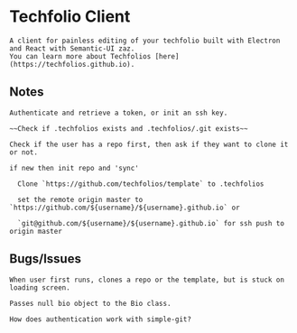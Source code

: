 # Techfolio Client

    A client for painless editing of your techfolio built with Electron and React with Semantic-UI zaz.
    You can learn more about Techfolios [here](https://techfolios.github.io).

## Notes

    Authenticate and retrieve a token, or init an ssh key.

    ~~Check if .techfolios exists and .techfolios/.git exists~~

    Check if the user has a repo first, then ask if they want to clone it or not.

    if new then init repo and 'sync'

      Clone `https://github.com/techfolios/template` to .techfolios

      set the remote origin master to `https://github.com/${username}/${username}.github.io` or

      `git@github.com/${username}/${username}.github.io` for ssh push to origin master

## Bugs/Issues

    When user first runs, clones a repo or the template, but is stuck on loading screen. 

    Passes null bio object to the Bio class.

    How does authentication work with simple-git?
